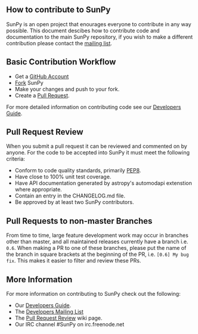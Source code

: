 How to contribute to SunPy
--------------------------

SunPy is an open project that enourages everyone to contribute in any way possible.
This document descibes how to contribute code and documentation to the main SunPy 
repository, if you wish to make a different contribution please contact the 
[mailing list](https://groups.google.com/forum/#!forum/sunpy).

## Basic Contribution Workflow

* Get a [GitHub Account](https://github.com/signup/free)
* [Fork](https://help.github.com/articles/fork-a-repo) SunPy
* Make your changes and push to your fork.
* Create a [Pull Request](https://help.github.com/articles/using-pull-requests).

For more detailed information on contributing code see our 
[Developers Guide](http://docs.sunpy.org/en/stable/dev.html).

## Pull Request Review

When you submit a pull request it can be reviewed and commented on by anyone.
For the code to be accepted into SunPy it must meet the following criteria:

* Conform to code quality standards, primarily [PEP8](http://legacy.python.org/dev/peps/pep-0008/).
* Have close to 100% unit test coverage.
* Have API documentation generated by astropy's automodapi extenstion where appropriate.
* Contain an entry in the CHANGELOG.md file.
* Be approved by at least two SunPy contributors.


## Pull Requests to non-master Branches

From time to time, large feature development work may occur in branches other than master, and all 
maintained releases currently have a branch i.e. `0.6`.
When making a PR to one of these branches, please put the name of the branch in square brackets at 
the beginning of the PR, i.e. `[0.6] My bug fix`. This makes it easier to filter and review these PRs.

## More Information

For more information on contributing to SunPy check out the following:

* Our [Developers Guide](http://docs.sunpy.org/en/stable/dev.html).
* The [Developers Mailing List](https://groups.google.com/forum/#!forum/sunpy-dev)
* The [Pull Request Review](https://github.com/sunpy/sunpy/wiki/Pull-Request-Review-Procedure) wiki page.
* Our IRC channel #SunPy on irc.freenode.net
